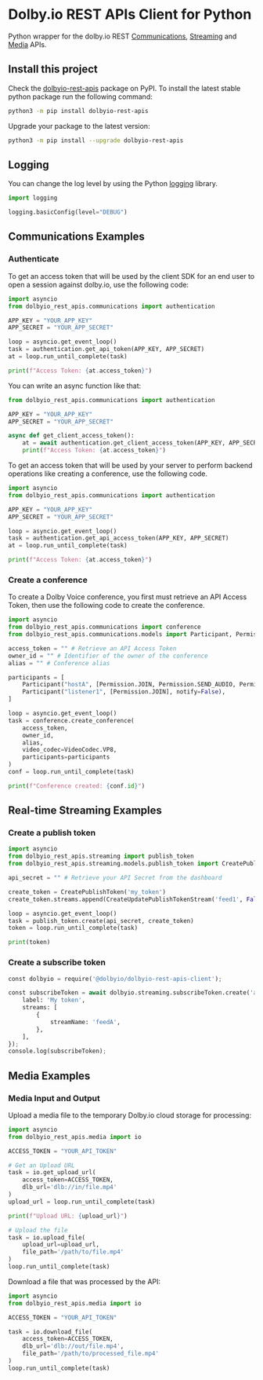 # Dolby.io REST APIs Client for Python

Python wrapper for the dolby.io REST [Communications](https://docs.dolby.io/communications-apis/reference/authentication-api), [Streaming](https://docs.dolby.io/streaming-apis/reference) and [Media](https://docs.dolby.io/media-processing/reference/media-enhance-overview) APIs.

## Install this project

Check the [dolbyio-rest-apis](https://pypi.org/project/dolbyio-rest-apis/) package on PyPI. To install the latest stable python package run the following command: 

```bash
python3 -m pip install dolbyio-rest-apis
```

Upgrade your package to the latest version:

```bash
python3 -m pip install --upgrade dolbyio-rest-apis
```

## Logging

You can change the log level by using the Python [logging](https://docs.python.org/3/library/logging.html) library.

```python
import logging

logging.basicConfig(level="DEBUG")
```

## Communications Examples

### Authenticate

To get an access token that will be used by the client SDK for an end user to open a session against dolby.io, use the following code:

```python
import asyncio
from dolbyio_rest_apis.communications import authentication

APP_KEY = "YOUR_APP_KEY"
APP_SECRET = "YOUR_APP_SECRET"

loop = asyncio.get_event_loop()
task = authentication.get_api_token(APP_KEY, APP_SECRET)
at = loop.run_until_complete(task)

print(f"Access Token: {at.access_token}")
```

You can write an async function like that:

```python
from dolbyio_rest_apis.communications import authentication

APP_KEY = "YOUR_APP_KEY"
APP_SECRET = "YOUR_APP_SECRET"

async def get_client_access_token():
    at = await authentication.get_client_access_token(APP_KEY, APP_SECRET)
    print(f"Access Token: {at.access_token}")

```

To get an access token that will be used by your server to perform backend operations like creating a conference, use the following code.

```python
import asyncio
from dolbyio_rest_apis.communications import authentication

APP_KEY = "YOUR_APP_KEY"
APP_SECRET = "YOUR_APP_SECRET"

loop = asyncio.get_event_loop()
task = authentication.get_api_access_token(APP_KEY, APP_SECRET)
at = loop.run_until_complete(task)

print(f"Access Token: {at.access_token}")
```

### Create a conference

To create a Dolby Voice conference, you first must retrieve an API Access Token, then use the following code to create the conference.

```python
import asyncio
from dolbyio_rest_apis.communications import conference
from dolbyio_rest_apis.communications.models import Participant, Permission, VideoCodec

access_token = "" # Retrieve an API Access Token
owner_id = "" # Identifier of the owner of the conference
alias = "" # Conference alias

participants = [
    Participant("hostA", [Permission.JOIN, Permission.SEND_AUDIO, Permission.SEND_VIDEO], notify=True),
    Participant("listener1", [Permission.JOIN], notify=False),
]

loop = asyncio.get_event_loop()
task = conference.create_conference(
    access_token,
    owner_id,
    alias,
    video_codec=VideoCodec.VP8,
    participants=participants
)
conf = loop.run_until_complete(task)

print(f"Conference created: {conf.id}")
```

## Real-time Streaming Examples

### Create a publish token

```python
import asyncio
from dolbyio_rest_apis.streaming import publish_token
from dolbyio_rest_apis.streaming.models.publish_token import CreatePublishToken, CreateUpdatePublishTokenStream

api_secret = "" # Retrieve your API Secret from the dashboard

create_token = CreatePublishToken('my_token')
create_token.streams.append(CreateUpdatePublishTokenStream('feed1', False))

loop = asyncio.get_event_loop()
task = publish_token.create(api_secret, create_token)
token = loop.run_until_complete(task)

print(token)
```

### Create a subscribe token

```python
const dolbyio = require('@dolbyio/dolbyio-rest-apis-client');

const subscribeToken = await dolbyio.streaming.subscribeToken.create('api_secret', {
    label: 'My token',
    streams: [
        {
            streamName: 'feedA',
        },
    ],
});
console.log(subscribeToken);
```

## Media Examples

### Media Input and Output

Upload a media file to the temporary Dolby.io cloud storage for processing:

```python
import asyncio
from dolbyio_rest_apis.media import io

ACCESS_TOKEN = "YOUR_API_TOKEN"

# Get an Upload URL
task = io.get_upload_url(
    access_token=ACCESS_TOKEN,
    dlb_url='dlb://in/file.mp4'
)
upload_url = loop.run_until_complete(task)

print(f"Upload URL: {upload_url}")

# Upload the file
task = io.upload_file(
    upload_url=upload_url,
    file_path='/path/to/file.mp4'
)
loop.run_until_complete(task)
```

Download a file that was processed by the API:

```python
import asyncio
from dolbyio_rest_apis.media import io

ACCESS_TOKEN = "YOUR_API_TOKEN"

task = io.download_file(
    access_token=ACCESS_TOKEN,
    dlb_url='dlb://out/file.mp4',
    file_path='/path/to/processed_file.mp4'
)
loop.run_until_complete(task)
```
